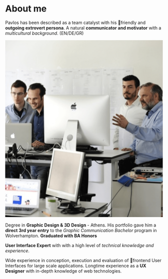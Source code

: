 # About me

Pavlos has been described as a team catalyst with his friendly and **outgoing extrovert persona**. A natural **communicator and motivator** with a *multicultural background*. (EN/DE/GR)

![image](static/about.png)

Degree in **Graphic Design & 3D Design** - Athens.
His portfolio gave him a **direct 3rd year entry** to the *Graphic Communication Bachelor* program in Wolverhampton. 
**Graduated with BA Honors**

**User Interface Expert** with with a high level of *technical knowledge and experience*.

Wide experience in conception, execution and evaluation of frontend User Interfaces for large scale applications.
Longtime experience as a **UX Designer** with in-depth knowledge of web technologies.

